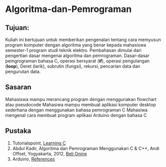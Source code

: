 # Algoritma-dan-Pemrograman

## Tujuan:
Kuliah ini bertujuan untuk memberikan pengenalan tentang cara memyusun program komputer dengan algoritma yang benar kepada mahasiswa semester-1 program studi teknik elektro. Pembahasan dimulai dari pengertian dasar mengenai algoritma dan pemrograman. Dasar-dasar pemgrograman bahasa C, operasi bersyarat (**if**), operasi pengulangan (**loop**), Deret (larik), subrutin (fungsi), rekursi, pencarian data dan pengurutan data. 

## Sasaran
Mahasiswa mampu merancang program dengan menggunakan flowchart atau pseudocode 
Mahasiwa mampu membuat aplikasi komputer desktop sederhana dengan menggunakan bahasa pemrograman C
Mahasiwa mengenal cara membuat program aplikasi Arduino dengan bahasa C

## Pustaka
1. Tutorialspoint, [Learning C](http://www.tutorialspoint.com/cprogramming/index.htm)
2. Abdul Kadir, Algoritma dan Pemrograman Menggunakan C & C++, Andi Offset, Yogyakarta, 2012, [Beli Onine](http://andipublisher.com/produk-1012004492-algoritma-amp-pemrograman-menggunakan-c-.html)
3. Arduino, [References](https://www.arduino.cc/en/Reference/HomePage)
